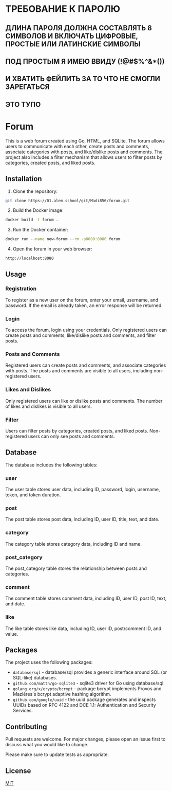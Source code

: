 # ТРЕБОВАНИЕ К ПАРОЛЮ
## ДЛИНА ПАРОЛЯ ДОЛЖНА СОСТАВЛЯТЬ 8 СИМВОЛОВ И ВКЛЮЧАТЬ ЦИФРОВЫЕ, ПРОСТЫЕ ИЛИ ЛАТИНСКИЕ СИМВОЛЫ
## ПОД ПРОСТЫМ Я ИМЕЮ ВВИДУ (!@#$%^&*())
## И ХВАТИТЬ ФЕЙЛИТЬ ЗА ТО ЧТО НЕ СМОГЛИ ЗАРЕГАТЬСЯ
## ЭТО ТУПО

# Forum

This is a web forum created using Go, HTML, and SQLite. The forum allows users to communicate with each other, create posts and comments, associate categories with posts, and like/dislike posts and comments. The project also includes a filter mechanism that allows users to filter posts by categories, created posts, and liked posts.

## Installation

1. Clone the repository:
```bash
git clone https://01.alem.school/git/Madi856/forum.git
```

2. Build the Docker image:
```bash
docker build -t forum .
```

3. Run the Docker container:
```bash
docker run --name new-forum --rm -p8080:8080 forum
```

4. Open the forum in your web browser:
```
http://localhost:8080
```

## Usage

### Registration

To register as a new user on the forum, enter your email, username, and password. If the email is already taken, an error response will be returned.

### Login

To access the forum, login using your credentials. Only registered users can create posts and comments, like/dislike posts and comments, and filter posts.

### Posts and Comments

Registered users can create posts and comments, and associate categories with posts. The posts and comments are visible to all users, including non-registered users.

### Likes and Dislikes

Only registered users can like or dislike posts and comments. The number of likes and dislikes is visible to all users.

### Filter

Users can filter posts by categories, created posts, and liked posts. Non-registered users can only see posts and comments.

## Database

The database includes the following tables:

### user

The user table stores user data, including ID, password, login, username, token, and token duration.

### post

The post table stores post data, including ID, user ID, title, text, and date.

### category

The category table stores category data, including ID and name.

### post_category

The post_category table stores the relationship between posts and categories.

### comment

The comment table stores comment data, including ID, user ID, post ID, text, and date.

### like

The like table stores like data, including ID, user ID, post/comment ID, and value.

## Packages

The project uses the following packages:

- `database/sql` - database/sql provides a generic interface around SQL (or SQL-like) databases.
- `github.com/mattn/go-sqlite3` - sqlite3 driver for Go using database/sql.
- `golang.org/x/crypto/bcrypt` - package bcrypt implements Provos and Mazières's bcrypt adaptive hashing algorithm.
- `github.com/google/uuid` - the uuid package generates and inspects UUIDs based on RFC 4122 and DCE 1.1: Authentication and Security Services.

## Contributing

Pull requests are welcome. For major changes, please open an issue first to discuss what you would like to change.

Please make sure to update tests as appropriate.

## License

[MIT](https://i.imgur.com/pUverGl.jpeg)
